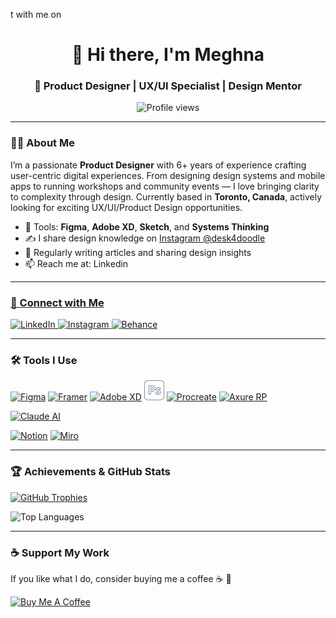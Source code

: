 t with me on <!-- HEADER -->
<h1 align="center">👋 Hi there, I'm Meghna</h1>
<h3 align="center">🎨 Product Designer | UX/UI Specialist | Design Mentor</h3>

<p align="center">
  <img src="https://komarev.com/ghpvc/?username=designwithmeghna&label=Profile%20views&color=0e75b6&style=flat" alt="Profile views" />
</p>

---

### 👩‍💻 About Me
I’m a passionate **Product Designer** with 6+ years of experience crafting user-centric digital experiences. From designing design systems and mobile apps to running workshops and community events — I love bringing clarity to complexity through design. Currently based in **Toronto, Canada**, actively looking for exciting UX/UI/Product Design opportunities.

- 💬 Tools: **Figma**, **Adobe XD**, **Sketch**, and **Systems Thinking**
- ✍️ I share design knowledge on [Instagram @desk4doodle](https://instagram.com/desk4doodle)
- 📝 Regularly writing articles and sharing design insights
- 📫 Reach me at:  Linkedin <a href="https://www.linkedin.com/in/meghna-836642128" target="_blank">

---

### 🤝 Connect with Me

<p align="left">
  <a href="https://www.linkedin.com/in/meghna-836642128" target="_blank">
    <img src="https://raw.githubusercontent.com/rahuldkjain/github-profile-readme-generator/master/src/images/icons/Social/linked-in-alt.svg" alt="LinkedIn" height="30" width="40" />
  </a>
  <a href="https://instagram.com/desk4doodle" target="_blank">
    <img src="https://raw.githubusercontent.com/rahuldkjain/github-profile-readme-generator/master/src/images/icons/Social/instagram.svg" alt="Instagram" height="30" width="40" />
  </a>
  <a href="https://www.behance.net/meghnaaggarwal" target="_blank">
    <img src="https://raw.githubusercontent.com/rahuldkjain/github-profile-readme-generator/master/src/images/icons/Social/behance.svg" alt="Behance" height="30" width="40" />
  </a>
</p>

---

### 🛠️ Tools I Use

<p align="left">
<p align="left"> <a href="https://www.figma.com/" target="_blank"><img src="https://www.vectorlogo.zone/logos/figma/figma-icon.svg" alt="Figma" width="32"/></a> <a href="https://www.framer.com/" target="_blank"><img src="https://seeklogo.com/images/F/framer-logo-62A09EB0C6-seeklogo.com.png" alt="Framer" width="32"/></a> <a href="https://www.adobe.com/products/xd.html" target="_blank"><img src="https://cdn.worldvectorlogo.com/logos/adobe-xd.svg" alt="Adobe XD" width="32"/></a> <a href="https://www.photoshop.com/en" target="_blank"><img src="https://raw.githubusercontent.com/devicons/devicon/master/icons/photoshop/photoshop-line.svg" alt="Photoshop" width="32"/></a> <a href="https://procreate.com/" target="_blank"><img src="https://upload.wikimedia.org/wikipedia/commons/3/33/Procreate_Icon.png" alt="Procreate" width="32"/></a> <a href="https://www.axure.com/" target="_blank"><img src="https://upload.wikimedia.org/wikipedia/commons/thumb/3/3d/Axure_logo_2017.svg/1200px-Axure_logo_2017.svg.png" alt="Axure RP" width="32"/></a> </p>
<p align="left"> <a href="https://www.anthropic.com/index/claude" target="_blank"><img src="https://upload.wikimedia.org/wikipedia/commons/thumb/d/dc/Anthropic_logo.svg/512px-Anthropic_logo.svg.png" alt="Claude AI" width="32"/></a> </p>
<p align="left"> <a href="https://www.notion.so/" target="_blank"><img src="https://upload.wikimedia.org/wikipedia/commons/4/45/Notion_app_logo.png" alt="Notion" width="32"/></a> <a href="https://miro.com/" target="_blank"><img src="https://upload.wikimedia.org/wikipedia/commons/thumb/9/90/Miro_logo.svg/512px-Miro_logo.svg.png" alt="Miro" width="32"/></a> </p>
</p>

---

### 🏆 Achievements & GitHub Stats

<p align="left">
  <a href="https://github.com/ryo-ma/github-profile-trophy">
    <img src="https://github-profile-trophy.vercel.app/?username=designwithmeghna&theme=flat&column=3&margin-w=15&margin-h=15" alt="GitHub Trophies" />
  </a>
</p>

<p align="left">
  <img src="https://github-readme-stats.vercel.app/api/top-langs/?username=designwithmeghna&layout=compact&theme=default" alt="Top Languages" />
</p>

---

### ☕ Support My Work

If you like what I do, consider buying me a coffee ☕ 💛

<a href="https://www.buymeacoffee.com/designwithmeghna" target="_blank">
  <img src="https://cdn.buymeacoffee.com/buttons/v2/default-yellow.png" height="50" width="210" alt="Buy Me A Coffee" />
</a>
